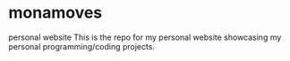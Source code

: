 # monamoves
personal website
This is the repo for my personal website showcasing my personal programming/coding projects.
